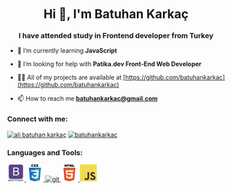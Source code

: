 <h1 align="center">Hi 👋, I'm Batuhan Karkaç</h1>
<h3 align="center">I have attended study in Frontend developer from Turkey</h3>

- 🌱 I’m currently learning **JavaScript**

- 🤝 I’m looking for help with **Patika.dev Front-End Web Developer**

- 👨‍💻 All of my projects are available at [https://github.com/batuhankarkac](https://github.com/batuhankarkac)

- 📫 How to reach me **batuhankarkac@gmail.com**

<h3 align="left">Connect with me:</h3>
<p align="left">
<a href="https://linkedin.com/in/ali batuhan karkaç" target="blank"><img align="center" src="https://raw.githubusercontent.com/rahuldkjain/github-profile-readme-generator/master/src/images/icons/Social/linked-in-alt.svg" alt="ali batuhan karkaç" height="30" width="40" /></a>
<a href="https://www.hackerrank.com/batuhankarkac" target="blank"><img align="center" src="https://raw.githubusercontent.com/rahuldkjain/github-profile-readme-generator/master/src/images/icons/Social/hackerrank.svg" alt="batuhankarkac" height="30" width="40" /></a>
</p>

<h3 align="left">Languages and Tools:</h3>
<p align="left"> <a href="https://getbootstrap.com" target="_blank"> <img src="https://raw.githubusercontent.com/devicons/devicon/master/icons/bootstrap/bootstrap-plain-wordmark.svg" alt="bootstrap" width="40" height="40"/> </a> <a href="https://www.w3schools.com/css/" target="_blank"> <img src="https://raw.githubusercontent.com/devicons/devicon/master/icons/css3/css3-original-wordmark.svg" alt="css3" width="40" height="40"/> </a> <a href="https://git-scm.com/" target="_blank"> <img src="https://www.vectorlogo.zone/logos/git-scm/git-scm-icon.svg" alt="git" width="40" height="40"/> </a> <a href="https://www.w3.org/html/" target="_blank"> <img src="https://raw.githubusercontent.com/devicons/devicon/master/icons/html5/html5-original-wordmark.svg" alt="html5" width="40" height="40"/> </a> <a href="https://developer.mozilla.org/en-US/docs/Web/JavaScript" target="_blank"> <img src="https://raw.githubusercontent.com/devicons/devicon/master/icons/javascript/javascript-original.svg" alt="javascript" width="40" height="40"/> </a> </p>
